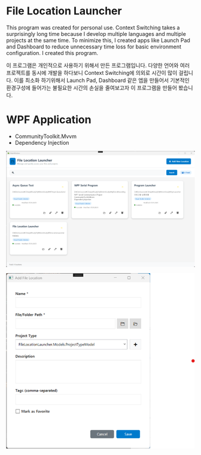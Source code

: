 # File Location Launcher

This program was created for personal use. Context Switching takes a surprisingly long time because I develop multiple languages ​​and multiple projects at the same time.
To minimize this, I created apps like Launch Pad and Dashboard to reduce unnecessary time loss for basic environment configuration. I created this program.

이 프로그램은 개인적으로 사용하기 위해서 만든 프로그램입니다. 
 다양한 언어와 여러 프로젝트를 동시에 개발을 하다보니 Context Switching에 의외로 시간이 많이 걸립니다.
이를 최소화 하기위해서 Launch Pad, Dashboard 같은 엡을 만들어서 기본적인 환경구성에 들어가는 불필요한 시간의 손실을 줄여보고자 이 프로그램을 만들어 봤습니다.

# WPF Application
- CommunityToolkit.Mvvm
- Dependency Injection

![](./FileLocationLauncher/main.png)

![](./FileLocationLauncher/add_new_location.png)
